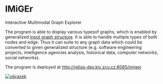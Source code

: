 # IMiGEr
Interactive Multimodal Graph Explorer

The program is able to display various typesof  graphs,  which  is  enabled  by  generalized  [input graph  structure](https://github.com/ReliSA/IMiGEr/blob/devel/documents/IMiGEr/IMiGEr_raw_input_format.pdf).   It  is  able  to  handle  multiple  types of  both  nodes  and  edge.   Thus  it  can  suite  to  any graph  data  which  could  be  converted  to  given  generalized structure (e.g. software engineering projects, intelligence  agencies  analysis,  historical  data,  computer  networks,  social networks).  

The program is deployed at http://relisa-dev.kiv.zcu.cz:8085/imiger


[![obrazek](https://github.com/ReliSA/IMiGEr/blob/devel/documents/IMiGEr/IMiGEr_11_2018.png)]()
